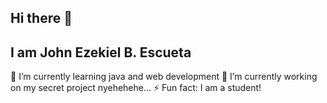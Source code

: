 ## Hi there 👋
## I am John Ezekiel B. Escueta
🌱 I’m currently learning java and web development
🔭 I’m currently working on my secret project nyehehehe...
⚡ Fun fact: I am a student!

<!--
**ielDev/ielDev** is a ✨ _special_ ✨ repository because its `README.md` (this file) appears on your GitHub profile.

Here are some ideas to get you started:

- 🔭 I’m currently working on ...
- 🌱 I’m currently learning ...
- 👯 I’m looking to collaborate on ...
- 🤔 I’m looking for help with ...
- 💬 Ask me about ...
- 📫 How to reach me: ...
- 😄 Pronouns: ...
- ⚡ Fun fact: ...
-->
